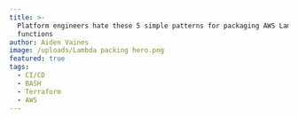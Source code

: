 ```yaml
---
title: >-
  Platform engineers hate these 5 simple patterns for packaging AWS Lambda
  functions
author: Aiden Vaines
image: /uploads/Lambda packing hero.png
featured: true
tags:
  - CI/CD
  - BASH
  - Terraform
  - AWS
---
```


